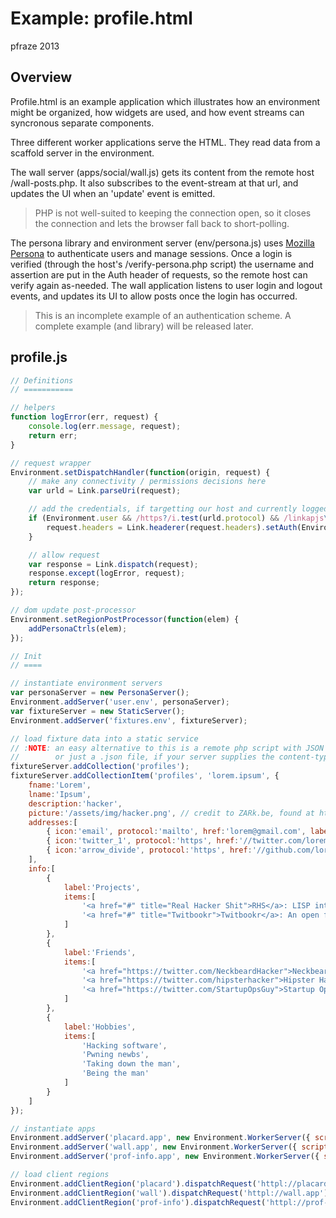Example: profile.html
=====================

pfraze 2013


## Overview

Profile.html is an example application which illustrates how an environment might be organized, how widgets are used, and how event streams can syncronous separate components.

Three different worker applications serve the HTML. They read data from a scaffold server in the environment.

The wall server (apps/social/wall.js) gets its content from the remote host /wall-posts.php. It also subscribes to the event-stream at that url, and updates the UI when an 'update' event is emitted.

 > PHP is not well-suited to keeping the connection open, so it closes the connection and lets the browser fall back to short-polling.

The persona library and environment server (env/persona.js) uses <a target="_top" href="http://www.mozilla.org/en-US/persona/">Mozilla Persona</a> to authenticate users and manage sessions. Once a login is verified (through the host's /verify-persona.php script) the username and assertion are put in the Auth header of requests, so the remote host can verify again as-needed. The wall application listens to user login and logout events, and updates its UI to allow posts once the login has occurred.

 > This is an incomplete example of an authentication scheme. A complete example (and library) will be released later.

## profile.js

```javascript
// Definitions
// ===========

// helpers
function logError(err, request) {
	console.log(err.message, request);
	return err;
}

// request wrapper
Environment.setDispatchHandler(function(origin, request) {
	// make any connectivity / permissions decisions here
	var urld = Link.parseUri(request);

	// add the credentials, if targetting our host and currently logged in
	if (Environment.user && /https?/i.test(urld.protocol) && /linkapjs\.com$/i.test(urld.host)) {
		request.headers = Link.headerer(request.headers).setAuth(Environment.user);
	}

	// allow request
	var response = Link.dispatch(request);
	response.except(logError, request);
	return response;
});

// dom update post-processor
Environment.setRegionPostProcessor(function(elem) {
	addPersonaCtrls(elem);
});

// Init
// ====

// instantiate environment servers
var personaServer = new PersonaServer();
Environment.addServer('user.env', personaServer);
var fixtureServer = new StaticServer();
Environment.addServer('fixtures.env', fixtureServer);

// load fixture data into a static service
// :NOTE: an easy alternative to this is a remote php script with JSON and a `header('Content-Type: application/json');`
//        or just a .json file, if your server supplies the content-type correctly
fixtureServer.addCollection('profiles');
fixtureServer.addCollectionItem('profiles', 'lorem.ipsum', {
	fname:'Lorem',
	lname:'Ipsum',
	description:'hacker',
	picture:'/assets/img/hacker.png', // credit to ZARk.be, found at http://www.flickr.com/photos/27515562@N02/3112309337/
	addresses:[
		{ icon:'email', protocol:'mailto', href:'lorem@gmail.com', label:'Personal Email' },
		{ icon:'twitter_1', protocol:'https', href:'//twitter.com/lorem', label:'Personal Twitter' },
		{ icon:'arrow_divide', protocol:'https', href:'//github.com/lorem', label:'Personal Github' }
	],
	info:[
		{
			label:'Projects',
			items:[
				'<a href="#" title="Real Hacker Shit">RHS</a>: LISP interpretter written in Python running on the JVM.',
				'<a href="#" title="Twitbookr">Twitbookr</a>: An open friendship marketplace (bid on your bud!)'
			]
		},
		{
			label:'Friends',
			items:[
				'<a href="https://twitter.com/NeckbeardHacker">Neckbeard Hacker</a>',
				'<a href="https://twitter.com/hipsterhacker">Hipster Hacker</a>',
				'<a href="https://twitter.com/StartupOpsGuy">Startup Ops Guy</a>'
			]
		},
		{
			label:'Hobbies',
			items:[
				'Hacking software',
				'Pwning newbs',
				'Taking down the man',
				'Being the man'
			]
		}
	]
});

// instantiate apps
Environment.addServer('placard.app', new Environment.WorkerServer({ scriptUrl:'/apps/social/placard.js', dataSource:'httpl://fixtures.env/profiles/lorem.ipsum' }));
Environment.addServer('wall.app', new Environment.WorkerServer({ scriptUrl:'/apps/social/wall.js', dataSource:'http://'+window.location.host+'/wall-posts.php', userSource:'httpl://user.env' }));
Environment.addServer('prof-info.app', new Environment.WorkerServer({ scriptUrl:'/apps/social/prof-info.js', dataSource:'httpl://fixtures.env/profiles/lorem.ipsum' }));

// load client regions
Environment.addClientRegion('placard').dispatchRequest('httpl://placard.app');
Environment.addClientRegion('wall').dispatchRequest('httpl://wall.app');
Environment.addClientRegion('prof-info').dispatchRequest('httpl://prof-info.app');
```
